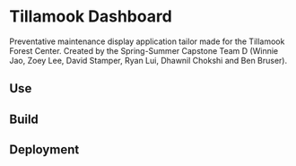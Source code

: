 # Tillamook Dashboard
Preventative maintenance display application tailor made for the Tillamook Forest Center. Created by the Spring-Summer Capstone Team D (Winnie Jao, Zoey Lee, David Stamper, Ryan Lui, Dhawnil Chokshi and Ben Bruser). 

## Use

## Build

## Deployment
